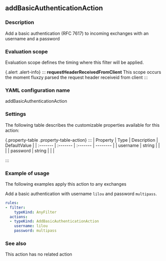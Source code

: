 ## addBasicAuthenticationAction

### Description

Add a basic authentication (RFC 7617) to incoming exchanges with an username and a password

### Evaluation scope

Evaluation scope defines the timing where this filter will be applied. 

{.alert .alert-info}
:::
**requestHeaderReceivedFromClient** This scope occurs the moment fluxzy parsed the request header receiveid from client
:::

### YAML configuration name

addBasicAuthenticationAction

### Settings

The following table describes the customizable properties available for this action: 

{.property-table .property-table-action}
:::
| Property | Type | Description | DefaultValue |
| :------- | :------- | :------- | -------- |
| username | string |  |  |
| password | string |  |  |

:::
### Example of usage

The following examples apply this action to any exchanges

Add a basic authentication with username `lilou` and password `multipass`.

```yaml
rules:
- filter:
    typeKind: AnyFilter
  actions:
  - typeKind: AddBasicAuthenticationAction
    username: lilou
    password: multipass
```



### See also

This action has no related action

